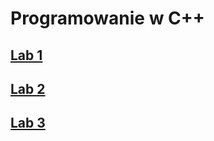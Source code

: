 # Programowanie w C++

## [Lab 1](https://github.com/MichalKrogulecki/WSB/tree/master/Programowanie%20w%20C%2B%2B/Lab1)
## [Lab 2](https://github.com/MichalKrogulecki/WSB/tree/master/Programowanie%20w%20C%2B%2B/Lab2)
## [Lab 3](https://github.com/MichalKrogulecki/WSB/tree/master/Programowanie%20w%20C++/Lab%203)
